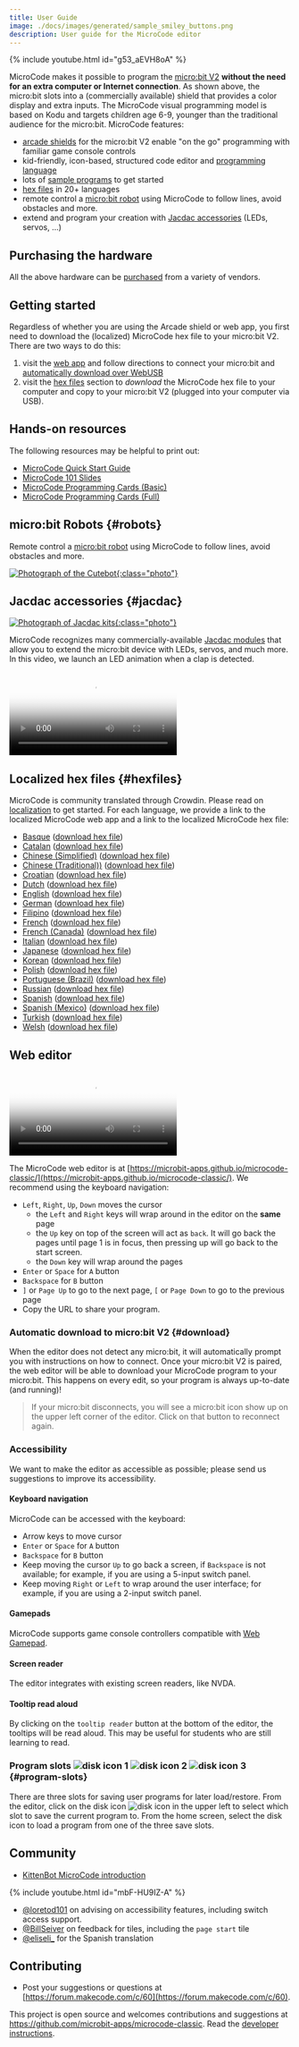 ```yaml
---
title: User Guide
image: ./docs/images/generated/sample_smiley_buttons.png
description: User guide for the MicroCode editor
---
```


{% include youtube.html id="g53_aEVH8oA" %}

MicroCode makes it possible to program the [micro:bit V2](https://microbit.org)
**without the need for an extra computer or Internet connection**.
As shown above, the micro:bit slots into a (commercially available) shield that provides a color display and extra inputs.
The MicroCode visual programming model is based on Kodu and targets children age 6-9, younger than the traditional audience for the micro:bit. MicroCode features:

-   [arcade shields](./purchase#arcade-shields) for the micro:bit V2 enable "on the go" programming with familiar game console controls
-   kid-friendly, icon-based, structured code editor and [programming language](./language)
-   lots of [sample programs](./samples) to get started
-   [hex files](#hexfiles) in 20+ languages
-   remote control a [micro:bit robot](./robot) using MicroCode
    to follow lines, avoid obstacles and more.
-   extend and program your creation with [Jacdac accessories](#jacdac) (LEDs, servos, ...)

## Purchasing the hardware

All the above hardware can be [purchased](./purchase.md) from a variety of vendors.

## Getting started

Regardless of whether you are using the Arcade shield or web app, you first need to download the (localized) MicroCode hex file to your micro:bit V2. There are two ways to do this:

1. visit the [web app](https://microbit-apps.github.io/microcode-classic/) and follow directions to connect your micro:bit and [automatically download over WebUSB](#download)
2. visit the [hex files](#hexfiles) section to _download_ the MicroCode hex file to your computer and copy to your micro:bit V2 (plugged into your computer via USB).

## Hands-on resources

The following resources may be helpful to print out:

-   [MicroCode Quick Start Guide](./handouts/quickstart.pdf)
-   [MicroCode 101 Slides](./ppt/MicroCode101.pptx)
-   [MicroCode Programming Cards (Basic)](./ppt/MicroCodeCardsBasic.pptx)
-   [MicroCode Programming Cards (Full)](./ppt/MicroCodeCardsFull.pptx)

## micro:bit Robots {#robots}

Remote control a [micro:bit robot](./robot) using MicroCode
to follow lines, avoid obstacles and more.

[![Photograph of the Cutebot](./images/mcrc.jpg){:class="photo"}](./robot)

## Jacdac accessories {#jacdac}

[![Photograph of Jacdac kits](./images/JacdacKits.png){:class="photo"}](./jacdac)

MicroCode recognizes many commercially-available
[Jacdac modules](./jacdac) that allow you to extend the micro:bit device with LEDs, servos, and much more.
In this video, we launch an LED animation when a clap is detected.

<video class="sample" poster="./videos/jacdac-led.png" src="./videos/jacdac-led.mp4" controls="true"></video>

## Localized hex files {#hexfiles}

MicroCode is community translated through Crowdin. Please read on [localization](./localization) to get started.
For each language, we provide a link to the localized MicroCode web app and a link to the localized MicroCode hex file:

-   [Basque](../eu.html) ([download hex file](../assets/hex/microcode-eu.hex))
-   [Catalan](../ca.html) ([download hex file](../assets/hex/microcode-ca.hex))
-   [Chinese (Simplified)](../zh-CN.html) ([download hex file](../assets/hex/microcode-zh-cn.hex))
-   [Chinese (Traditional))](../zh-HK.html) ([download hex file](../assets/hex/microcode-zh-hk.hex))
-   [Croatian](../hr.html) ([download hex file](../assets/hex/microcode-hr.hex))
-   [Dutch](../nl.html) ([download hex file](../assets/hex/microcode-nl.hex))
-   [English](../) ([download hex file](../assets/hex/microcode-en.hex))
-   [German](../de.html) ([download hex file](../assets/hex/microcode-de.hex))
-   [Filipino](../fil.html) ([download hex file](../assets/hex/microcode-fil.hex))
-   [French](../fr.html) ([download hex file](../assets/hex/microcode-fr.hex))
-   [French (Canada)](../fr-CA.html) ([download hex file](../assets/hex/microcode-fr-ca.hex))
-   [Italian](../it.html) ([download hex file](../assets/hex/microcode-it.hex))
-   [Japanese](../ja.html) ([download hex file](../assets/hex/microcode-ja.hex))
-   [Korean](../ko.html) ([download hex file](../assets/hex/microcode-ko.hex))
-   [Polish](../pl.html) ([download hex file](../assets/hex/microcode-pl.hex))
-   [Portuguese (Brazil)](../pt-BR.html) ([download hex file](../assets/hex/microcode-pt-br.hex))
-   [Russian](../ru.html) ([download hex file](../assets/hex/microcode-ru.hex))
-   [Spanish](../es-ES.html) ([download hex file](../assets/hex/microcode-es-es.hex))
-   [Spanish (Mexico)](../es-MX.html) ([download hex file](../assets/hex/microcode-es-mx.hex))
-   [Turkish](../tr.html) ([download hex file](../assets/hex/microcode-tr.hex))
-   [Welsh](../cy.html) ([download hex file](../assets/hex/microcode-cy.hex))

## Web editor

<video class="sample" poster="./videos/smiley-buttons.png" src="./videos/smiley-buttons.mp4" controls="true"></video>

The MicroCode web editor is at [https://microbit-apps.github.io/microcode-classic/](https://microbit-apps.github.io/microcode-classic/).
We recommend using the keyboard navigation:

-   `Left`, `Right`, `Up`, `Down` moves the cursor
    -   the `Left` and `Right` keys will wrap around in the editor on the **same** page
    -   the `Up` key on top of the screen will act as `back`. It will go back the pages until page 1 is in focus, then pressing up will go back to the start screen.
    -   the `Down` key will wrap around the pages
-   `Enter` or `Space` for `A` button
-   `Backspace` for `B` button
-   `]` or `Page Up` to go to the next page, `[` or `Page Down` to go to the previous page
-   Copy the URL to share your program.

### Automatic download to micro:bit V2 {#download}

When the editor does not detect any micro:bit, it will automatically prompt you with instructions
on how to connect. Once your micro:bit V2 is paired, the web editor will be able to download your
MicroCode program to your micro:bit. This happens on every edit, so your program
is always up-to-date (and running)!

> If your micro:bit disconnects, you will see a micro:bit icon show up on the upper left corner of the editor. Click on that button to reconnect again.

### Accessibility

We want to make the editor as accessible as possible; please send us suggestions to improve its accessibility.

#### Keyboard navigation

MicroCode can be accessed with the keyboard:

-   Arrow keys to move cursor
-   `Enter` or `Space` for `A` button
-   `Backspace` for `B` button
-   Keep moving the cursor `Up` to go back a screen, if `Backspace` is not available;
    for example, if you are using a 5-input switch panel.
-   Keep moving `Right` or `Left` to wrap around the user interface; for example,
    if you are using a 2-input switch panel.

#### Gamepads

MicroCode supports game console controllers compatible with [Web Gamepad](https://developer.mozilla.org/en-US/docs/Web/API/Gamepad).

#### Screen reader

The editor integrates with existing screen readers, like NVDA.

#### Tooltip read aloud

By clicking on the `tooltip reader` button at the bottom of the editor, the tooltips will be read aloud. This may be useful for students who are still learning to read.

### Program slots ![disk icon 1](./images/generated/icon_disk1.png) ![disk icon 2](./images/generated/icon_disk2.png) ![disk icon 3](./images/generated/icon_disk3.png) {#program-slots}

There are three slots for saving user programs for later load/restore. From the editor, click on the disk icon
![disk icon](./images/generated/icon_disk.png)
in the upper left to select which slot to save the current program to. From the home screen, select the disk icon to load a program from one of the three save slots.

## Community

-   [KittenBot MicroCode introduction](https://mp.weixin.qq.com/s/yBQMU2IAbeHgr-ok05THTA)

{% include youtube.html id="mbF-HU9IZ-A" %}

-   [@loretod101](https://twitter.com/loretod101) on advising on accessibility features, including switch access support.
-   [@BillSeiver](https://twitter.com/BillSiever) on feedback for tiles, including the `page start` tile
-   [@eliseli\_](https://twitter.com/eliseli_) for the Spanish translation

## Contributing

-   Post your suggestions or questions at [https://forum.makecode.com/c/60](https://forum.makecode.com/c/60).

This project is open source and welcomes contributions and suggestions at https://github.com/microbit-apps/microcode-classic.
Read the [developer instructions](./develop.md).
